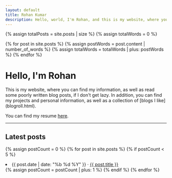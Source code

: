 ```yaml
---
layout: default
title: Rohan Kumar
description: Hello, world, I'm Rohan, and this is my website, where you can find my information, as well as read some poorly written blog posts, if I don't get lazy.
---
```


{% assign totalPosts = site.posts | size %}
{% assign totalWords = 0 %}

{% for post in site.posts %}
  {% assign postWords = post.content | number_of_words %}
  {% assign totalWords = totalWords | plus: postWords %}
{% endfor %}

<h1>Hello, I'm Rohan</h1>
This is my website, where you can find my information, as well as read some poorly written blog posts, if I don't get lazy. In addition, you can find my projects and personal information, as well as a collection of [blogs I like](blogroll.html).

You can find my resume [here](resume.pdf).

---

<h2>Latest posts</h2>

{% assign postCount = 0 %}
{% for post in site.posts %}
{% if postCount < 5 %}
  <li>
    <span class="post-date">{{ post.date | date: "%b %d %Y" }}</span> · <a href="{{ post.url }}">{{ post.title }}</a>
  </li>
  {% assign postCount = postCount | plus: 1 %}
{% endif %}
{% endfor %}



